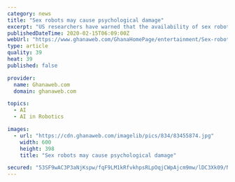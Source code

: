 ```yaml
---
category: news
title: "Sex robots may cause psychological damage"
excerpt: "US researchers have warned that the availability of sex robots with artificial intelligence (AI) poses a growing psychological and moral threat to individuals and society. They say the technology is escaping oversight because agencies are too embarrassed to investigate it. The scientists want action to prevent the unregulated use of such robots."
publishedDateTime: 2020-02-15T06:09:00Z
webUrl: "https://www.ghanaweb.com/GhanaHomePage/entertainment/Sex-robots-may-cause-psychological-damage-866728"
type: article
quality: 39
heat: 39
published: false

provider:
  name: Ghanaweb.com
  domain: ghanaweb.com

topics:
  - AI
  - AI in Robotics

images:
  - url: "https://cdn.ghanaweb.com/imagelib/pics/834/83455874.jpg"
    width: 600
    height: 398
    title: "Sex robots may cause psychological damage"

secured: "53SF9wAC3P3aNjKspw/fqF9LM1kRfvkhpsRLpOqjCWpAjcm9mw/lDC3Xk09/N2W9DGAAT0YagGnj9n3bkVkRZbEFtIVZgFNHblwaA1DLLNW2sTkSQ+nSHI1XcTM9qVjTLKynLXQwj5PqfpDXXy+a0ot8N7Px2MLI170NSv9N9ydMeE0WG3JgmguLgwJbuPJ5Q+Z/Ijg9/fhPvdPLuFhgB0jdKct1gN55bXlAQ39OhEjkIJG6XrnAMSdJxDfoT/wsI8jvjAfF2eJLgjsaMRHZGV9lqPhgiR7BV3GySKgnnS9P9sBuzMdiDONQqsWosUGx;cO4dcnKQGtNEoUFDCvf1Xw=="
---
```


